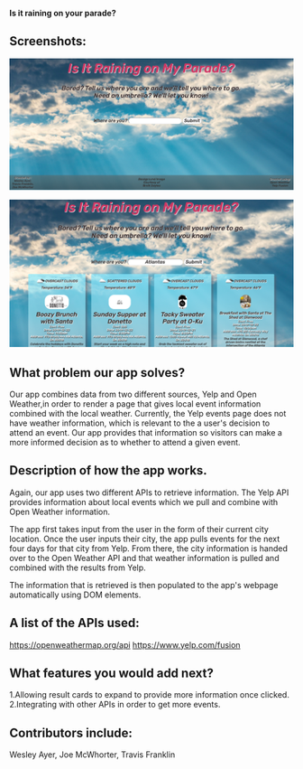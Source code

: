 **Is it raining on your parade?**

## Screenshots:

![Screenshot without results-large](images/screenshot-large.png)

![Screenshot with results-large](images/screenshot-large-with-results.png)

## What problem our app solves?

Our app combines data from two different sources, Yelp and Open Weather,in order to render a page that gives local event information combined with the local weather. Currently, the Yelp events page does not have weather information, which is relevant to the a user's decision to attend an event. Our app provides that information so visitors can make a more informed decision as to whether to attend a given event. 

## Description of how the app works.

Again, our app uses two different APIs to retrieve information. The Yelp API provides information about local events which we pull and combine with Open Weather information. 

The app first takes input from the user in the form of their current city location. Once the user inputs their city, the app pulls events for the next four days for that city from Yelp. From there, the city information is handed over to the Open Weather API and that weather information is pulled and combined with the results from Yelp.

The information that is retrieved is then populated to the app's webpage automatically using DOM elements. 

## A list of the APIs used:

https://openweathermap.org/api
https://www.yelp.com/fusion

## What features you would add next?

1.Allowing result cards to expand to provide more information once clicked. 
2.Integrating with other APIs in order to get more events. 

## Contributors include:
Wesley Ayer, Joe McWhorter, Travis Franklin
